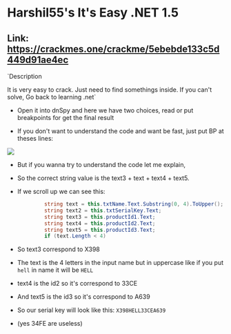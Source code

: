 # Harshil55's It's Easy .NET 1.5 

## Link: https://crackmes.one/crackme/5ebebde133c5d449d91ae4ec

`Description

It is very easy to crack.
Just need to find somethings inside.
If you can't solve,
Go back to learning .net`

- Open it into dnSpy and here we have two choices, read or put breakpoints for get the final result

- If you don't want to understand the code and want be fast, just put BP at theses lines:

<img src="https://cdn.discordapp.com/attachments/865706489951944717/886650741727559680/unknown.png">

- But if you wanna try to understand the code let me explain,

- So the correct string value is the text3 + text + text4 + text5.

- If we scroll up we can see this:

```csharp
			string text = this.txtName.Text.Substring(0, 4).ToUpper();
			string text2 = this.txtSerialKey.Text;
			string text3 = this.productId1.Text;
			string text4 = this.productId2.Text;
			string text5 = this.productId3.Text;
			if (text.Length < 4)
```

- So text3 correspond to X398

- The text is the 4 letters in the input name but in uppercase like if you put `hell` in name it will be `HELL`

- text4 is the id2 so it's correspond to 33CE

- And text5 is the id3 so it's correspond to A639

- So our serial key will look like this: `X398HELL33CEA639`

- (yes 34FE are useless)
